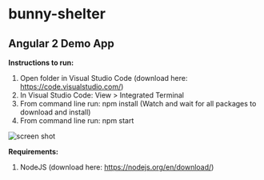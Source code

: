 # bunny-shelter
## Angular 2 Demo App ##

**Instructions to run:**

1. Open folder in Visual Studio Code (download here: https://code.visualstudio.com/)
2. In Visual Studio Code: View > Integrated Terminal
3. From command line run: npm install (Watch and wait for all packages to download and install)
4. From command line run: npm start

![screen shot](https://cloud.githubusercontent.com/assets/2659714/19576882/16cd34e6-96d2-11e6-9ce3-5c4b04ba7203.PNG)

**Requirements:**

 1. NodeJS (download here: https://nodejs.org/en/download/)
